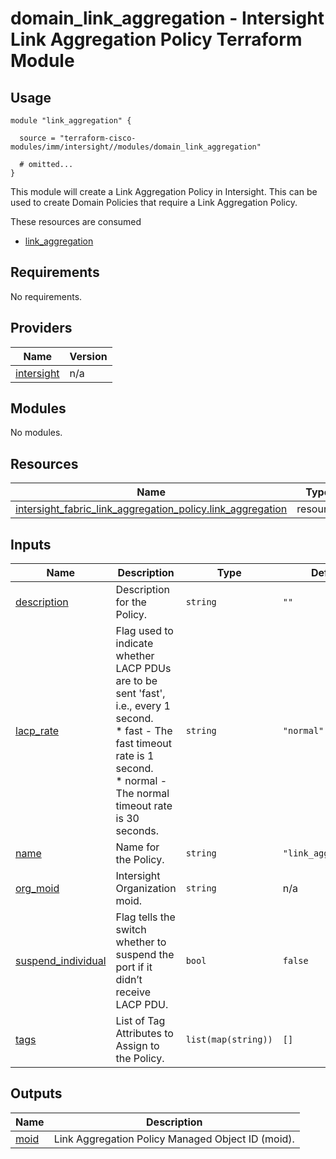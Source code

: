 # domain_link_aggregation - Intersight Link Aggregation Policy Terraform Module

## Usage

```hcl
module "link_aggregation" {

  source = "terraform-cisco-modules/imm/intersight//modules/domain_link_aggregation"

  # omitted...
}
```

This module will create a Link Aggregation Policy in Intersight.  This can be used to create Domain Policies that require a Link Aggregation Policy.  

These resources are consumed

* [link_aggregation](https://registry.terraform.io/providers/CiscoDevNet/intersight/latest/docs/resources/fabric_link_aggregation_policy)

<!-- BEGINNING OF PRE-COMMIT-TERRAFORM DOCS HOOK -->
## Requirements

No requirements.

## Providers

| Name | Version |
|------|---------|
| <a name="provider_intersight"></a> [intersight](#provider\_intersight) | n/a |

## Modules

No modules.

## Resources

| Name | Type |
|------|------|
| [intersight_fabric_link_aggregation_policy.link_aggregation](https://registry.terraform.io/providers/CiscoDevNet/intersight/latest/docs/resources/fabric_link_aggregation_policy) | resource |

## Inputs

| Name | Description | Type | Default | Required |
|------|-------------|------|---------|:--------:|
| <a name="input_description"></a> [description](#input\_description) | Description for the Policy. | `string` | `""` | no |
| <a name="input_lacp_rate"></a> [lacp\_rate](#input\_lacp\_rate) | Flag used to indicate whether LACP PDUs are to be sent 'fast', i.e., every 1 second.<br>* fast - The fast timeout rate is 1 second.<br>* normal - The normal timeout rate is 30 seconds. | `string` | `"normal"` | no |
| <a name="input_name"></a> [name](#input\_name) | Name for the Policy. | `string` | `"link_aggregation"` | no |
| <a name="input_org_moid"></a> [org\_moid](#input\_org\_moid) | Intersight Organization moid. | `string` | n/a | yes |
| <a name="input_suspend_individual"></a> [suspend\_individual](#input\_suspend\_individual) | Flag tells the switch whether to suspend the port if it didn’t receive LACP PDU. | `bool` | `false` | no |
| <a name="input_tags"></a> [tags](#input\_tags) | List of Tag Attributes to Assign to the Policy. | `list(map(string))` | `[]` | no |

## Outputs

| Name | Description |
|------|-------------|
| <a name="output_moid"></a> [moid](#output\_moid) | Link Aggregation Policy Managed Object ID (moid). |
<!-- END OF PRE-COMMIT-TERRAFORM DOCS HOOK -->

